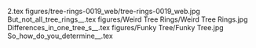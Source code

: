 2.tex
figures/tree-rings-0019_web/tree-rings-0019_web.jpg
But_not_all_tree_rings__.tex
figures/Weird Tree Rings/Weird Tree Rings.jpg
Differences_in_one_tree_s__.tex
figures/Funky Tree/Funky Tree.jpg
So_how_do_you_determine__.tex
